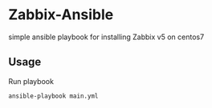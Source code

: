 # Zabbix-Ansible
simple ansible playbook for installing Zabbix v5 on centos7

## Usage

Run playbook 

```bash
ansible-playbook main.yml
```
